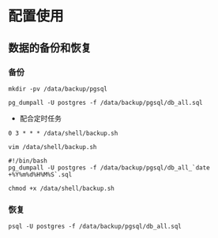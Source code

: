 # 配置使用
## 数据的备份和恢复
### 备份
```
mkdir -pv /data/backup/pgsql
```
```
pg_dumpall -U postgres -f /data/backup/pgsql/db_all.sql
```
- 配合定时任务
```
0 3 * * * /data/shell/backup.sh
```
```
vim /data/shell/backup.sh
```
```
#!/bin/bash
pg_dumpall -U postgres -f /data/backup/pgsql/db_all_`date +%Y%m%d%H%M%S`.sql
```
```
chmod +x /data/shell/backup.sh
```


### 恢复
```
psql -U postgres -f /data/backup/pgsql/db_all.sql
```